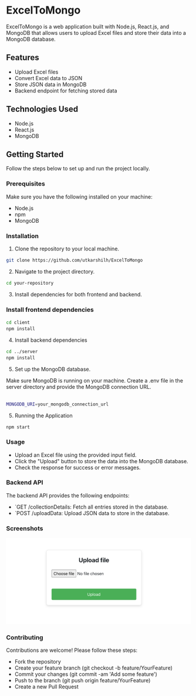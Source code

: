 # ExcelToMongo
ExcelToMongo is a web application built with Node.js, React.js, and MongoDB that allows users to upload Excel files and store their data into a MongoDB database.

## Features
- Upload Excel files
- Convert Excel data to JSON
- Store JSON data in MongoDB
- Backend endpoint for fetching stored data

## Technologies Used

- Node.js
- React.js
- MongoDB

## Getting Started

  Follow the steps below to set up and run the project locally.


### Prerequisites

Make sure you have the following installed on your machine:

- Node.js
- npm
- MongoDB

### Installation

1. Clone the repository to your local machine.

```bash
git clone https://github.com/utkarshilh/ExcelToMongo
```

2. Navigate to the project directory.

```bash
cd your-repository
```

3. Install dependencies for both frontend and backend.

### Install frontend dependencies

```bash
cd client
npm install
```

4. Install backend dependencies

```bash
cd ../server
npm install

```

5. Set up the MongoDB database.

Make sure MongoDB is running on your machine.
Create a .env file in the server directory and provide the MongoDB connection URL.

```bash

MONGODB_URI=your_mongodb_connection_url
```

5. Running the Application

```
npm start
```

### Usage
- Upload an Excel file using the provided input field.
- Click the "Upload" button to store the data into the MongoDB database.
- Check the response for success or error messages.

### Backend API
The backend API provides the following endpoints:
- `GET /collectionDetails: Fetch all entries stored in the database.
- `POST /uploadData: Upload JSON data to store in the database.

### Screenshots
![Project Image](/public/mainPage.png)


### Contributing
  Contributions are welcome! Please follow these steps:

- Fork the repository
- Create your feature branch (git checkout -b feature/YourFeature)
- Commit your changes (git commit -am 'Add some feature')
- Push to the branch (git push origin feature/YourFeature)
- Create a new Pull Request





